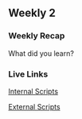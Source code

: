 ## Weekly 2

### Weekly Recap

What did you learn? 

### Live Links
[Internal Scripts](https://kemowry.github.io/Spring-2025/N220/week-2/index.html)

[External Scripts](https://kemowry.github.io/Spring-2025/N220/week-2/Outdex.html)

